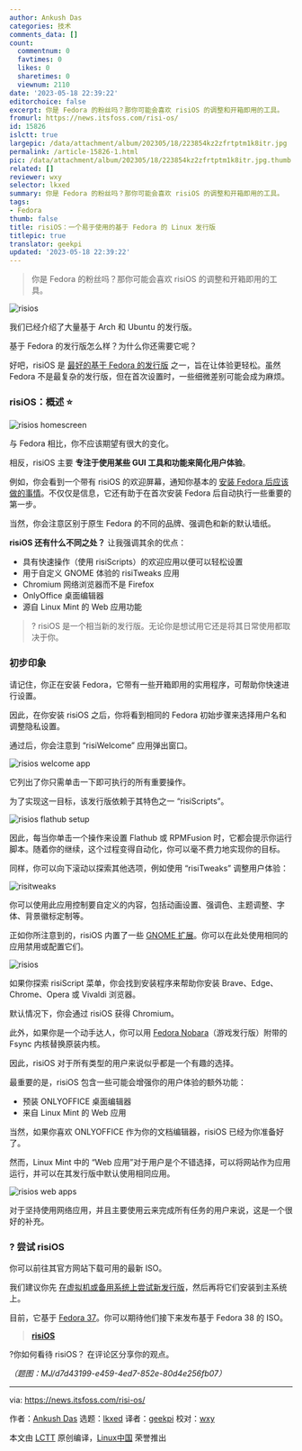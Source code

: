 ```yaml
---
author: Ankush Das
categories: 技术
comments_data: []
count:
  commentnum: 0
  favtimes: 0
  likes: 0
  sharetimes: 0
  viewnum: 2110
date: '2023-05-18 22:39:22'
editorchoice: false
excerpt: 你是 Fedora 的粉丝吗？那你可能会喜欢 risiOS 的调整和开箱即用的工具。
fromurl: https://news.itsfoss.com/risi-os/
id: 15826
islctt: true
largepic: /data/attachment/album/202305/18/223854kz2zfrtptm1k8itr.jpg
permalink: /article-15826-1.html
pic: /data/attachment/album/202305/18/223854kz2zfrtptm1k8itr.jpg.thumb.jpg
related: []
reviewer: wxy
selector: lkxed
summary: 你是 Fedora 的粉丝吗？那你可能会喜欢 risiOS 的调整和开箱即用的工具。
tags:
- Fedora
thumb: false
title: risiOS：一个易于使用的基于 Fedora 的 Linux 发行版
titlepic: true
translator: geekpi
updated: '2023-05-18 22:39:22'
---
```



> 
> 你是 Fedora 的粉丝吗？那你可能会喜欢 risiOS 的调整和开箱即用的工具。
> 
> 
> 


![risios](/data/attachment/album/202305/18/223854kz2zfrtptm1k8itr.jpg)


我们已经介绍了大量基于 Arch 和 Ubuntu 的发行版。


基于 Fedora 的发行版怎么样？为什么你还需要它呢？


好吧，risiOS 是 [最好的基于 Fedora 的发行版](https://itsfoss.com/best-fedora-linux-distributions/?ref=news.itsfoss.com) 之一，旨在让体验更轻松。虽然 Fedora 不是最复杂的发行版，但在首次设置时，一些细微差别可能会成为麻烦。


### risiOS：概述 ⭐


![risios homescreen](/data/attachment/album/202305/18/223922qahqzqcggqvgsgha.jpg)


与 Fedora 相比，你不应该期望有很大的变化。


相反，risiOS 主要 **专注于使用某些 GUI 工具和功能来简化用户体验**。


例如，你会看到一个带有 risiOS 的欢迎屏幕，通知你基本的 [安装 Fedora 后应该做的事情](https://itsfoss.com/things-to-do-after-installing-fedora/?ref=news.itsfoss.com)。不仅仅是信息，它还有助于在首次安装 Fedora 后自动执行一些重要的第一步。


当然，你会注意区别于原生 Fedora 的不同的品牌、强调色和新的默认墙纸。


**risiOS 还有什么不同之处？** 让我强调其余的优点：


* 具有快速操作（使用 risiScripts）的欢迎应用以便可以轻松设置
* 用于自定义 GNOME 体验的 risiTweaks 应用
* Chromium 网络浏览器而不是 Firefox
* OnlyOffice 桌面编辑器
* 源自 Linux Mint 的 Web 应用功能



> 
> ? risiOS 是一个相当新的发行版。无论你是想试用它还是将其日常使用都取决于你。
> 
> 
> 


### 初步印象


请记住，你正在安装 Fedora，它带有一些开箱即用的实用程序，可帮助你快速进行设置。


因此，在你安装 risiOS 之后，你将看到相同的 Fedora 初始步骤来选择用户名和调整隐私设置。


通过后，你会注意到 “risiWelcome” 应用弹出窗口。


![risios welcome app](/data/attachment/album/202305/18/223922higsc51c5cgpigs0.jpg)


它列出了你只需单击一下即可执行的所有重要操作。


为了实现这一目标，该发行版依赖于其特色之一 “risiScripts”。


![risios flathub setup](/data/attachment/album/202305/18/223923wyzt76ds38778738.jpg)


因此，每当你单击一个操作来设置 Flathub 或 RPMFusion 时，它都会提示你运行脚本。随着你的继续，这个过程变得自动化，你可以毫不费力地实现你的目标。


同样，你可以向下滚动以探索其他选项，例如使用 “risiTweaks” 调整用户体验：


![risitweaks](/data/attachment/album/202305/18/223923gtcvnnrz83nzi8y5.jpg)


你可以使用此应用控制要自定义的内容，包括动画设置、强调色、主题调整、字体、背景徽标定制等。


正如你所注意到的，risiOS 内置了一些 [GNOME 扩展](https://itsfoss.com/best-gnome-extensions/?ref=news.itsfoss.com)。你可以在此处使用相同的应用禁用或配置它们。


![risios](/data/attachment/album/202305/18/223924m8tp1ut1kwlout8o.jpg)


如果你探索 risiScript 菜单，你会找到安装程序来帮助你安装 Brave、Edge、Chrome、Opera 或 Vivaldi 浏览器。


默认情况下，你会通过 risiOS 获得 Chromium。


此外，如果你是一个动手达人，你可以用 [Fedora Nobara](https://nobaraproject.org/?ref=news.itsfoss.com)（游戏发行版）附带的 Fsync 内核替换原装内核。


因此，risiOS 对于所有类型的用户来说似乎都是一个有趣的选择。


最重要的是，risiOS 包含一些可能会增强你的用户体验的额外功能：


* 预装 ONLYOFFICE 桌面编辑器
* 来自 Linux Mint 的 Web 应用


当然，如果你喜欢 ONLYOFFICE 作为你的文档编辑器，risiOS 已经为你准备好了。


然而，Linux Mint 中的 “Web 应用”对于用户是个不错选择，可以将网站作为应用运行，并可以在其发行版中默认使用相同应用。


![risios web apps](/data/attachment/album/202305/18/223924ztifydd4vu4zfidd.jpg)


对于坚持使用网络应用，并且主要使用云来完成所有任务的用户来说，这是一个很好的补充。


### ? 尝试 risiOS


你可以前往其官方网站下载可用的最新 ISO。


我们建议你先 [在虚拟机或备用系统上尝试新发行版](https://itsfoss.com/why-linux-virtual-machine/?ref=news.itsfoss.com)，然后再将它们安装到主系统上。


目前，它基于 [Fedora 37](https://news.itsfoss.com/fedora-37-features/)。你可以期待他们接下来发布基于 Fedora 38 的 ISO。



> 
> **[risiOS](https://risi.io/?ref=news.itsfoss.com)**
> 
> 
> 


?你如何看待 risiOS？ 在评论区分享你的观点。


*（题图：MJ/d7d43199-e459-4ed7-852e-80d4e256fb07）*




---


via: <https://news.itsfoss.com/risi-os/>


作者：[Ankush Das](https://news.itsfoss.com/author/ankush/) 选题：[lkxed](https://github.com/lkxed/) 译者：[geekpi](https://github.com/geekpi) 校对：[wxy](https://github.com/wxy)


本文由 [LCTT](https://github.com/LCTT/TranslateProject) 原创编译，[Linux中国](https://linux.cn/) 荣誉推出